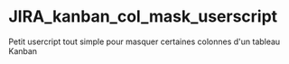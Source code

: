 # JIRA_kanban_col_mask_userscript
Petit usercript tout simple pour masquer certaines colonnes d'un tableau Kanban
